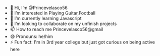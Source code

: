 - 👋 Hi, I’m @Princevelasco56
- 👀 I’m interested in Playing Guitar,Football 
- 🌱 I’m currently learning Javascript
- 💞️ I’m looking to collaborate on my unfinish projects
- 📫 How to reach me Princevelasco56@gmail
- 😄 Pronouns: he/him
- ⚡ Fun fact: I'm in 3rd year college but just got curious on being active here

<!---
Princevelasco56/Princevelasco56 is a ✨ special ✨ repository because its `README.md` (this file) appears on your GitHub profile.
You can click the Preview link to take a look at your changes.
--->

